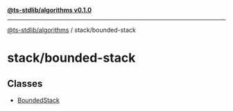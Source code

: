 [**@ts-stdlib/algorithms v0.1.0**](../../README.md)

***

[@ts-stdlib/algorithms](../../README.md) / stack/bounded-stack

# stack/bounded-stack

## Classes

- [BoundedStack](classes/BoundedStack.md)

